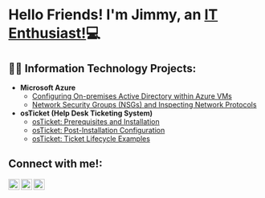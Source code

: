 <h1>Hello Friends! I'm Jimmy, an <a href="https://linkedin.com/in/jdang9656">IT Enthusiast!</a>💻</h1>

<h2>👨‍💻 Information Technology Projects:</h2>

- <b>Microsoft Azure</b>
  - [Configuring On-premises Active Directory within Azure VMs](https://github.com/xinloiazn/configure-ad)
  - [Network Security Groups (NSGs) and Inspecting Network Protocols](https://github.com/xinloiazn/azure-network-protocols)
- <b>osTicket (Help Desk Ticketing System)</b>
  - [osTicket: Prerequisites and Installation](https://github.com/xinloiazn/osticket-prereqs)
  - [osTicket: Post-Installation Configuration](https://github.com/xinloiazn/post-install-config)
  - [osTicket: Ticket Lifecycle Examples](https://github.com/xinloiazn/ticket-lifecycle)

<h2>Connect with me!:</h2>

[<img align="left" alt="Josh | Twitter" width="22px" src="https://cdn.jsdelivr.net/npm/simple-icons@v3/icons/twitter.svg" />][twitter]
[<img align="left" alt="Josh | LinkedIn" width="22px" src="https://cdn.jsdelivr.net/npm/simple-icons@v3/icons/linkedin.svg" />][linkedin]
[<img align="left" alt="Josh | Instagram" width="22px" src="https://cdn.jsdelivr.net/npm/simple-icons@v3/icons/instagram.svg" />][instagram]

[twitter]: https://twitter.com/Josh
[instagram]: https://www.instagram.com/Josh
[linkedin]: https://linkedin.com/in/jdang9656
